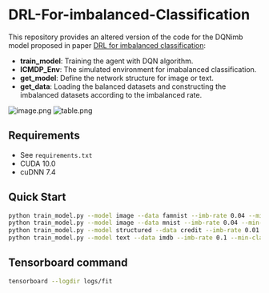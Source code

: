 # DRL-For-imbalanced-Classification

This repository provides an altered version of the code for the DQNimb model proposed in paper [DRL for imbalanced classification](https://arxiv.org/abs/1901.01379?context=cs.LG):

* **train_model**: Training the agent with DQN algorithm.
* **ICMDP_Env**: The simulated environment for imabalanced classification.
* **get_model**: Define the network structure for image or text.
* **get_data**: Loading the balanced datasets and constructing the imbalanced datasets according to the imbalanced rate.

![image.png](https://i.loli.net/2019/11/26/4pr2qK5VQoBhNj1.png)
![table.png](https://i.loli.net/2019/11/26/iAkLw7JlsXFu56g.png)

## Requirements

* See `requirements.txt`
* CUDA 10.0
* cuDNN 7.4

## Quick Start

```bash
python train_model.py --model image --data famnist --imb-rate 0.04 --min-class 456 --maj-class 789 --training-steps 120000
python train_model.py --model image --data mnist --imb-rate 0.04 --min-class 2 --maj-class 013456789 --training-steps 71000
python train_model.py --model structured --data credit --imb-rate 0.01 --min-class 1 --maj-class 0 --training-steps 480000
python train_model.py --model text --data imdb --imb-rate 0.1 --min-class 0 --maj-class 1 --training-steps 150000
```

## Tensorboard command

```bash
tensorboard --logdir logs/fit
```
